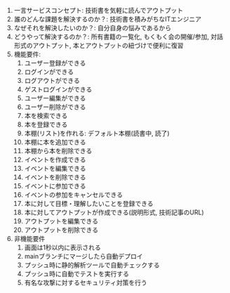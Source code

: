 1. 一言サービスコンセプト: 技術書を気軽に読んでアウトプット
2. 誰のどんな課題を解決するのか？: 技術書を積みがちなITエンジニア
3. なぜそれを解決したいのか？: 自分自身の悩みであるから
4. どうやって解決するのか？: 所有書籍の一覧化, もくもく会の開催/参加, 対話形式のアウトプット, 本とアウトプットの紐づけで便利に復習
5. 機能要件:
    1. ユーザー登録ができる
    2. ログインができる
    3. ログアウトができる
    4. ゲストログインができる
    5. ユーザー編集ができる
    6. ユーザー削除ができる
    7. 本を検索できる
    8. 本を登録できる
    9. 本棚(リスト)を作れる: デフォルト本棚(読書中, 読了)
    10. 本棚に本を追加できる
    11. 本棚から本を削除できる
    12. イベントを作成できる
    13. イベントを編集できる
    14. イベントを削除できる
    15. イベントに参加できる
    16. イベントの参加をキャンセルできる
    17. 本に対して目標・理解したいことを登録できる
    18. 本に対してアウトプットが作成できる(説明形式, 技術記事のURL)
    19. アウトプットを編集できる
    20. アウトプットを削除できる
6. 非機能要件
    1. 画面は1秒以内に表示される
    2. mainブランチにマージしたら自動デプロイ
    3. プッシュ時に静的解析ツールで自動チェックする
    4. プッシュ時に自動でテストを実行する
    5. 有名な攻撃に対するセキュリティ対策を行う
